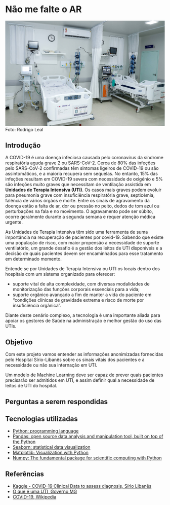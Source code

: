# Não me falte o AR

![UTI](https://github.com/ccasado/nao-me-falte-ar/blob/main/imagens/uti.jpg)
Foto: Rodrigo Leal

## Introdução

A COVID-19 é uma doença infeciosa causada pelo coronavírus da síndrome respiratória aguda grave 2 ou SARS-CoV-2. Cerca de 80% das infeções pelo SARS-CoV-2 confirmadas têm sintomas ligeiros de COVID-19 ou são assintomáticos, e a maioria recupera sem sequelas. No entanto, 15% das infeções resultam em COVID-19 severa com necessidade de oxigénio e 5% são infeções muito graves que necessitam de ventilação assistida em **Unidades de Terapia Intensiva (UTI)**. Os casos mais graves podem evoluir para pneumonia grave com insuficiência respiratória grave, septicémia, falência de vários órgãos e morte. Entre os sinais de agravamento da doença estão a falta de ar, dor ou pressão no peito, dedos de tom azul ou perturbações na fala e no movimento. O agravamento pode ser súbito, ocorre geralmente durante a segunda semana e requer atenção médica urgente.

As Unidades de Terapia Intensiva têm sido uma ferramenta de suma importância na recuperação de pacientes por covid-19. Sabendo que existe uma população de risco, com maior propensão a necessidade de suporte ventilatório, um grande desafio é a gestão dos leitos de UTI disponíveis e a decisão de quais pacientes devem ser encaminhados para esse tratamento em determinado momento.

Entende se por Unidades de Terapia Intensiva ou UTI os locais dentro dos hospitais com um sistema organizado para oferecer:

* suporte vital de alta complexidade, com diversas modalidades de monitorização das funções corporais essenciais para a vida;
* suporte orgânico avançado a fim de manter a vida do paciente em “condições clínicas de gravidade extrema e risco de morte por insuficiência orgânica”. 

Diante deste cenário complexo, a tecnologia é uma importante aliada para apoiar os gestores de Saúde na administração e melhor gestão do uso das UTIs. 

## Objetivo

Com este projeto vamos entender as informações anonimizadas fornecidas pelo Hospital Sírio-Libanês sobre os sinais vitais dos pacientes e a necessidade ou não sua internação em UTI. 

Um modelo de Machine Learning deve ser capaz de prever quais pacientes precisarão ser admitidos em UTI, e assim definir qual a necessidade de leitos de UTI do hospital.

## Perguntas a serem respondidas

## Tecnologias utilizadas

* [Python: programming language](https://www.python.org/)
* [Pandas: open source data analysis and manipulation tool, built on top of the Python](https://pandas.pydata.org/)
* [Seaborn: statistical data visualization](https://seaborn.pydata.org/)
* [Matplotlib: Visualization with Python](https://matplotlib.org/)
* [Numpy: The fundamental package for scientific computing with Python](https://numpy.org/)

## Referências

* [Kaggle - COVID-19 Clinical Data to assess diagnosis, Sírio Libanês](https://www.kaggle.com/S%C3%ADrio-Libanes/covid19)
* [O que é uma UTI, Governo MG](https://coronavirus.saude.mg.gov.br/blog/61-o-que-e-uma-uti)
* [COVID-19, Wikipedia](https://pt.wikipedia.org/wiki/COVID-19)